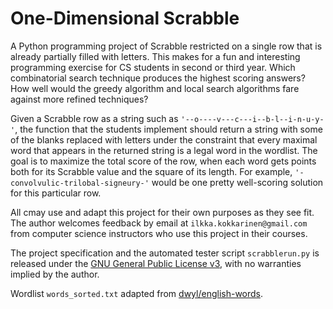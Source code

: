 # One-Dimensional Scrabble

A Python programming project of Scrabble restricted on a single row that is already partially filled with letters. This makes for a fun and interesting programming exercise for CS students in second or third year. Which combinatorial search technique produces the highest scoring answers? How well would the greedy algorithm and local search algorithms fare against more refined techniques? 

Given a Scrabble row as a string such as `'--o----v---c---i--b-l--i-n-u-y-'`, the function that the students implement should return a string with some of the blanks replaced with letters under the constraint that every maximal word that appears in the returned string is a legal word in the wordlist. The goal is to maximize the total score of the row, when each word gets points both for its Scrabble value and the square of its length. For example, `'-convolvulic-trilobal-signeury-'` would be one pretty well-scoring solution for this particular row.

All cmay use and adapt this project for their own purposes as they see fit. The author welcomes feedback by email at `ilkka.kokkarinen@gmail.com` from computer science instructors who use this project in their courses.

The project specification and the automated tester script `scrabblerun.py` is released under the [GNU General Public License v3](https://www.gnu.org/licenses/gpl-3.0.txt), with no warranties implied by the author.

Wordlist `words_sorted.txt` adapted from [dwyl/english-words](https://github.com/dwyl/english-words).
